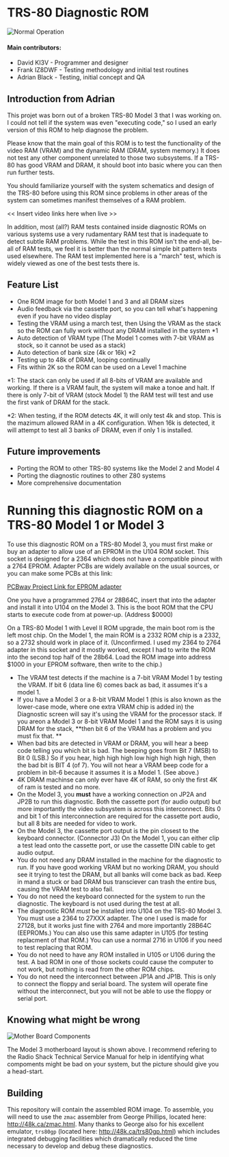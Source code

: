 # TRS-80 Diagnostic ROM

![Normal Operation](https://github.com/misterblack1/trs80-diagnosticrom/blob/main/documentation/Normal%20Operation%2016K%20Model%203.jpg?raw=true)

#### Main contributors:
- David KI3V - Programmer and designer
- Frank IZ8DWF - Testing methodology and initial test routines
- Adrian Black - Testing, initial concept and QA

## Introduction from Adrian

This projet was born out of a broken TRS-80 Model 3 that I was working on. I could not tell if the system was even "executing code," so I used an early version of this ROM to help diagnose the problem.

Please know that the main goal of this ROM is to test the functionality of the video RAM (VRAM) and the dynamic RAM (DRAM, system memory.) It does not test any other component unrelated to those two subsystems. If a TRS-80 has good VRAM and DRAM, it should boot into basic where you can then run further tests. 

You should familiarize yourself with the system schematics and design of the TRS-80 before using this ROM since problems in other areas of the system can sometimes manifest themselves of a RAM problem. 

<< Insert video links here when live >>

In addition, most (all?) RAM tests contained inside diagnostic ROMs on various systems use a very rudamentary RAM test that is inadequate to detect subtle RAM problems. While the test in this ROM isn't the end-all, be-all of RAM tests, we feel it is better than the normal simple bit pattern tests used elsewhere. The RAM test implemented here is a "march" test, which is widely viewed as one of the best tests there is.

## Feature List

- One ROM image for both Model 1 and 3 and all DRAM sizes
- Audio feedback via the cassette port, so you can tell what's happening even if you have no video display
- Testing the VRAM using a march test, then Using the VRAM as the stack so the ROM can fully work without any DRAM installed in the system *1
- Auto detection of VRAM type (The Model 1 comes with 7-bit VRAM as stock, so it cannot be used as a stack)
- Auto detection of bank size (4k or 16k) *2
- Testing up to 48k of DRAM, looping continually 
- Fits within 2K so the ROM can be used on a Level 1 machine

*1: The stack can only be used if all 8-bits of VRAM are available and working. If there is a VRAM fault, the system will make a tonoe and halt. If there is only 7-bit of VRAM (stock Model 1) the RAM test will test and use the first vank of DRAM for the stack. 

*2: When testing, if the ROM detects 4K, it will only test 4k and stop. This is the mazimum allowed RAM in a 4K configuration. When 16k is detected, it will attempt to test all 3 banks oF DRAM, even if only 1 is installed.


## Future improvements

- Porting the ROM to other TRS-80 systems like the Model 2 and Model 4
- Porting the diagnostic routines to other Z80 systems
- More comprehensive documentation

# Running this diagnostic ROM on a TRS-80 Model 1 or Model 3

To use this diagnostic ROM on a TRS-80 Model 3, you must first make or buy an adapter to allow use of an EPROM in the U104 ROM socket. This socket is designed for a 2364 which does not have a compatible pinout with a 2764 EPROM. Adapter PCBs are widely available on the usual sources, or you can make some PCBs at this link:

[PCBway Project Link for EPROM adapter](https://www.pcbway.com/project/shareproject/Adapter_2364___27128__by_Bobbel_.html
)
  
One you have a programmed 2764 or 28B64C, insert that into the adapter and install it into U104 on the Model 3. This is the boot ROM that the CPU starts to execute code from at power-up. (Address $0000)
  
On a TRS-80 Model 1 with Level II ROM upgrade, the main boot rom is the left most chip. On the Model 1, the main ROM is a 2332 ROM chip is a 2332, so a 2732 should work in place of it. (Unconfirmed. I used my 2364 to 2764 adapter in this socket and it mostly worked, except I had to write the ROM into the second top half of the 28b64. Load the ROM image into address $1000 in your EPROM software, then write to the chip.)
  
- The VRAM test detects if the machine is a 7-bit VRAM Model 1 by testing the VRAM. If bit 6 (data line 6) comes back as bad, it assumes it's a model 1.
- If you have a Model 3 or a 8-bit VRAM Model 1 (this is also known as the lower-case mode, where one extra VRAM chip is added in) the Diagnostic screen will say it's using the VRAM for the processor stack. If you areon a Model 3 or 8-bit VRAM Model 1 and the ROM says it is using DRAM for the stack, **then bit 6 of the VRAM has a problem and you must fix that. **
- When bad bits are detected in VRAM or DRAM, you will hear a beep code telling you which bit is bad. The beeping goes from Bit 7 (MSB) to Bit 0 (LSB.) So if you hear, high high high low high high high high, then the bad bit is BIT 4 (of 7). You will not hear a VRAM beep code for a problem in bit-6 because it assumes it is a Model 1. (See above.)
- 4K DRAM machinse can only ever have 4K of RAM, so only the first 4K of ram is tested and no more.
- On the Model 3, you **must** have a working connection on JP2A and JP2B to run this diagnostic. Both the cassette port (for audio output) but more importantly the video subsystem is across this interconnect. Bits 0 and bit 1 of this interconnection are required for the cassette port audio, but all 8 bits are needed for video to work. 
- On the Model 3, the cassette port output is the pin closest to the keyboard connector. (Connector J3) On the Model 1, you can either clip a test lead onto the cassette port, or use the cassette DIN cable to get audio output. 
- You do not need any DRAM installed in the machine for the diagnostic to run. If you have good working VRAM but no working DRAM, you should see it trying to test the DRAM, but all banks will come back as bad. Keep in mand a stuck or bad DRAM bus transciever can trash the entire bus, causing the VRAM test to also fail.
- You do not need the keyboard connected for the system to run the diagnostic. The keyboard is not used during the test at all.
- The diagnostic ROM _must_ be installed into U104 on the TRS-80 Model 3. You must use a 2364 to 27XXX adapter. The one I used is made for 27128, but it works just fine with 2764 and more importantly 28B64C (EEPROMs.) You can also use this same adapter in U105 (for testing replacment of that ROM.) You can use a normal 2716 in U106 if you need to test replacing that ROM.
- You do not need to have any ROM installed in U105 or U106 during the test. A bad ROM in one of those sockets could cause the computer to not work, but nothing is read from the other ROM chips.
- You do not need the interconnect between JP1A and JP1B. This is only to connect the floppy and serial board. The system will operate fine without the interconnect, but you will not be able to use the floppy or serial port. 

## Knowing what might be wrong

![Mother Board Components](https://github.com/misterblack1/trs80-diagnosticrom/blob/main/documentation/Model%203%20Motherboard%20Layout%20Small%20800.png?raw=true)

The Model 3 motherboard layout is shown above. I recommend refering to the Radio Shack Technical Service Manual for help in identifying what compoments might be bad on your system, but the picture should give you a head-start.

## Building

This repository will contain the assembled ROM image.  To assemble, you will need
to use the `zmac` assembler from George Phillips, located here: http://48k.ca/zmac.html.  Many thanks to George also for his excellent emulator, `trs80gp` (located here: http://48k.ca/trs80gp.html) which includes integrated debugging facilities which dramatically reduced the time necessary to develop and debug these diagnostics.
